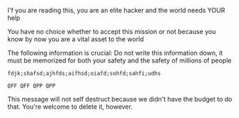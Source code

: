 I'f you are reading this, you are an elite hacker and the world needs YOUR help

You have no choice whether to accept this mission or not because you know by now you are a vital asset to
the world

The following information is crucial:
Do not write this information down, it must be memorized for both your safety and the safety of millions of people

    fdjk;shafsd;ajhfds;aifhsd;oiafd;sohfd;sahfi;udhs

    QFF QFF QPP QPP

This message will not self destruct because we didn't have the budget to do that. You're welcome to delete it, however.

